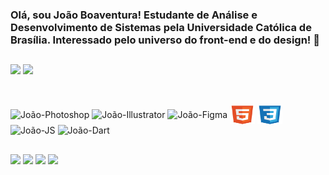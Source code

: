 ### Olá, sou João Boaventura! Estudante de Análise e Desenvolvimento de Sistemas pela Universidade Católica de Brasília. Interessado pelo universo do front-end e do design! 🎨
##

<div>
  <img height="180em" src="https://github-readme-stats.vercel.app/api/top-langs/?username=jaoboaventura&layout=donut"/>
  <img height="180em" src="https://github-readme-stats.vercel.app/api?username=jaoboaventura&show_icons=true&theme=tokyonight"/>
</div>

##

<div style="display: inline_block"><br>
  <img align="center" alt="João-Photoshop" height="30" width="40"
src="https://cdn.jsdelivr.net/gh/devicons/devicon/icons/photoshop/photoshop-plain.svg">
  <img align="center" alt="João-Illustrator" height="30" width="40"
src="https://cdn.jsdelivr.net/gh/devicons/devicon/icons/illustrator/illustrator-plain.svg">
  <img align="center" alt="João-Figma" height="30" width="40"
src="https://cdn.jsdelivr.net/gh/devicons/devicon/icons/figma/figma-original.svg">
  <img align="center" alt="João-HTML" height="30" width="40" src="https://raw.githubusercontent.com/devicons/devicon/master/icons/html5/html5-original.svg">
  <img align="center" alt="João-CSS" height="30" width="40" src="https://raw.githubusercontent.com/devicons/devicon/master/icons/css3/css3-original.svg">
  <img align="center" alt="João-JS" height="30" width="40"
src="https://cdn.jsdelivr.net/gh/devicons/devicon/icons/javascript/javascript-original.svg">
  <img align="center" alt="João-Dart" height="30" width="40"
src="https://cdn.jsdelivr.net/gh/devicons/devicon/icons/dart/dart-original.svg">
</div>

##
 
<div> 
  <a href="https://instagram.com/jaoboaventura" target="_blank"><img src="https://img.shields.io/badge/-Instagram-%23E4405F?style=for-the-badge&logo=instagram&logoColor=white" target="_blank"></a>
  <a href="https://www.linkedin.com/in/jaoboaventura" target="_blank"><img src="https://img.shields.io/badge/-LinkedIn-%230077B5?style=for-the-badge&logo=linkedin&logoColor=white" target="_blank"></a>
  <a href="https://wa.me/5533987237684?text=Ol%C3%A1%2C+Jo%C3%A3o%21+Encontrei+o+seu+perfil+no+GitHub." target="_blank"><img src="https://img.shields.io/badge/WhatsApp-25D366?style=for-the-badge&logo=whatsapp&logoColor=white" target="_blank"></a> 
  <a href = "mailto:jp.boaventura99@hotmail.com"><img src="https://img.shields.io/badge/Microsoft_Outlook-0078D4?style=for-the-badge&logo=microsoft-outlook&logoColor=white" target="_blank"></a>
  
</div>
